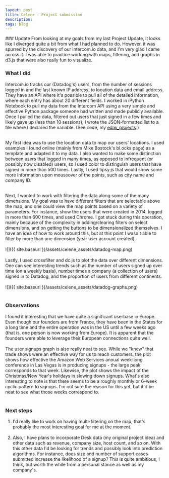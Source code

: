 ```yaml
---
layout: post
title: Celene - Project submission
description:
tags: blog
---
```

<section>
	<section>
### Update
From looking at my goals from my last Project Update, it looks like I diverged quite a bit from what I had planned to do. However, it was spurred by the discovery of our Intercom.io data, and I'm very glad I came across it. I was able to practice working with maps, filtering, and graphs in d3.js that were also really fun to visualize.

### What I did
Intercom.io tracks our (Datadog's) users, from the number of sessions logged in and the last known IP address, to location data and email address. They have an API where it's possible to pull all of the detailed information, where each entry has about 20 different fields. I worked in iPython Notebook to pull my data from the Intercom API using a very simple and effective Python package someone had written and made publicly available. Once I pulled the data, filtered out users that just signed in a few times and likely gave up (less than 10 sessions), I wrote the JSON-formatted list to a file where I declared the variable. (See code, my [edav_projects](https://github.com/celenechang/edav_projects).)<br/><br/>

My first idea was to use the location data to map our users' locations. I used examples I found online (mainly from Mike Bostock's bl.ocks page) as a template and adapted it to my data. I also wanted to make some distinction between users that logged in many times, as opposed to infrequent (or possibly now disabled) users, so I used color to distinguish users that have signed in more than 500 times. Lastly, I used tipsy.js that would show some more information upon mouseover of the points, such as city name and company ID.<br/><br/>

Next, I wanted to work with filtering the data along some of the many dimensions. My goal was to have different filters that are selectable above the map, and one could view the map points based on a variety of parameters. For instance, show the users that were created in 2014, logged in more than 600 times, and used Chrome. I got stuck during this operation, mainly because of the complexity in adding/clearing filters on select dimensions, and on getting the buttons to be dimensionalized themselves. I have an idea of how to work around this, but at this point I wasn't able to filter by more than one dimension (year user account created).<br/><br/>
![]({{ site.baseurl }}/assets/celene_assets/datadog-map.png)<br><br>
Lastly, I used crossfilter and dc.js to plot the data over different dimensions. One can see interesting trends such as the number of users signed up over time (on a weekly basis), number times a company (a collection of users) signed in to Datadog, and the proportion of users from different continents.<br/><br/>
![]({{ site.baseurl }}/assets/celene_assets/datadog-graphs.png)<br><br>

### Observations
I found it interesting that we have quite a significant userbase in Europe. Even though our founders are from France, they have been in the States for a long time and the entire operation was in the US until a few weeks ago (that is, one person is now working from Europe). It is apparent that the founders were able to leverage their European connections quite well.<br/><br/>
The user signups graph is also really neat to see. While we "knew" that trade shows were an effective way for us to reach customers, the plot shows how effective the Amazon Web Services annual week-long conference in Las Vegas is in producing signups - the large peak corresponds to that week. Likewise, the plot shows the impact of the Christmas/New Year's holidays in slowing down signups. What's also interesting to note is that there seems to be a roughly monthly or 6-week cyclic pattern to signups. I'm not sure the reason for this yet, but it'd be neat to see what those weeks correspond to.<br/><br/>


### Next steps
1. I'd really like to work on having multi-filtering on the map, that's probably the most interesting goal for me at the moment.<br/><br/>
2. Also, I have plans to incorporate Desk data (my original project idea) and other data such as revenue, company size, host count, and so on. With this other data I'd be looking for trends and possibly look into prediction algorithms. For instance, does size and number of support cases submitted increase the likelihood of a signup? This is quite ambitious, I think, but worth the while from a personal stance as well as my company's.



</section>
</section>

